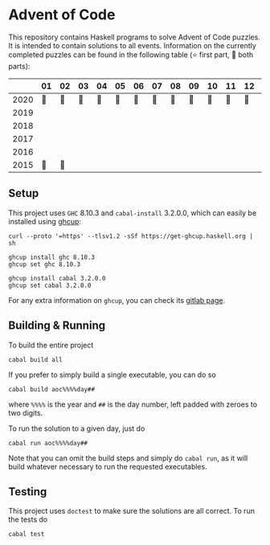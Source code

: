 # Advent of Code

This repository contains Haskell programs to solve Advent of Code puzzles. It is intended to contain solutions to all events. Information on the currently completed puzzles can be found in the following table (⭐ first part, 🌟 both parts):

|      | 01 | 02 | 03 | 04 | 05 | 06 | 07 | 08 | 09 | 10 | 11 |  12 | 13 | 14 | 15 | 16 | 17 | 18 | 19 | 20 | 21 | 22 | 23 | 24 | 25 |
|------|----|----|----|----|----|----|----|----|----|----|----|-----|----|----|----|----|----|----|----|----|----|----|----|----|----|
| 2020 | 🌟 | 🌟 | 🌟 | 🌟 | 🌟 | 🌟 | 🌟 | 🌟 | 🌟 | 🌟 | 🌟 | 🌟 | 🌟 | 🌟 | 🌟 | 🌟 | 🌟 | 🌟 | 🌟 | 🌟 | 🌟 | 🌟 | 🌟 | 🌟 | 🌟 |
| 2019 |    |    |    |    |    |    |    |    |    |    |    |     |    |    |    |    |    |    |    |    |    |    |    |    |    |
| 2018 |    |    |    |    |    |    |    |    |    |    |    |     |    |    |    |    |    |    |    |    |    |    |    |    |    |
| 2017 |    |    |    |    |    |    |    |    |    |    |    |     |    |    |    |    |    |    |    |    |    |    |    |    |    |
| 2016 |    |    |    |    |    |    |    |    |    |    |    |     |    |    |    |    |    |    |    |    |    |    |    |    |    |
| 2015 | 🌟 | 🌟 |    |    |    |    |    |    |    |    |    |     |    |    |    |    |    |    |    |    |    |    |    |    |    |

## Setup

This project uses `GHC` 8.10.3 and `cabal-install` 3.2.0.0, which can easily be installed using [ghcup](https://www.haskell.org/ghcup/):

```
curl --proto '=https' --tlsv1.2 -sSf https://get-ghcup.haskell.org | sh

ghcup install ghc 8.10.3
ghcup set ghc 8.10.3

ghcup install cabal 3.2.0.0
ghcup set cabal 3.2.0.0

```

For any extra information on `ghcup`, you can check its [gitlab page](https://gitlab.haskell.org/haskell/ghcup-hs#usage).

## Building & Running

To build the entire project

```
cabal build all
```

If you prefer to simply build a single executable, you can do so

```
cabal build aoc%%%%day##
```

where `%%%%` is the year and `##` is the day number, left padded with zeroes to two digits.

To run the solution to a given day, just do

```
cabal run aoc%%%%day##
```

Note that you can omit the build steps and simply do `cabal run`, as it will build whatever necessary to run the requested executables.

## Testing

This project uses `doctest` to make sure the solutions are all correct. To run the tests do

```
cabal test
```
